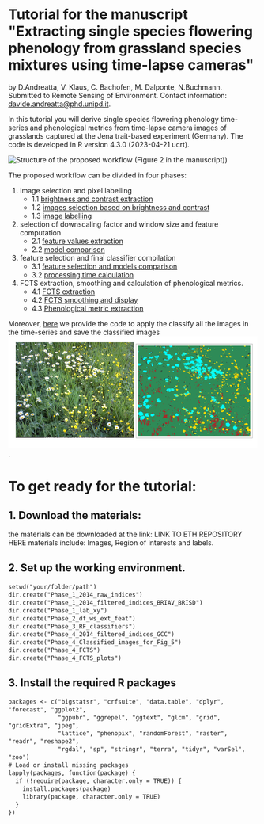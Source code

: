 # **Tutorial for the manuscript "Extracting single species flowering phenology from grassland species mixtures using time-lapse cameras"**
by D.Andreatta, V. Klaus, C. Bachofen, M. Dalponte, N.Buchmann.   
Submitted to Remote Sensing of Environment. 
Contact information: davide.andreatta@phd.unipd.it.

In this tutorial you will derive single species flowering phenology time-series and phenological metrics from time-lapse camera images of grasslands captured at the Jena trait-based experiment (Germany). 
The code is developed in R version 4.3.0 (2023-04-21 ucrt).

![Structure of the proposed workflow (Figure 2 in the manuscript)](https://drive.google.com/file/d/1z9yc0Tht4S425txHhc42OpQdz4N7g6I6/view?usp=drive_link))

The proposed workflow can be divided in four phases: 
1. image selection and pixel labelling
     -    1.1 [brightness and contrast extraction](Phase_1_1.md)
     -    1.2 [images selection based on brightness and contrast](Phase_1_2.md)
     -    1.3 [image labelling](Phase_1_3.md)
2. selection of downscaling factor and window size and feature computation
     -    2.1 [feature values extraction](Phase_2_1.md)
     -    2.2 [model comparison](Phase_2_2.md)
3. feature selection and final classifier compilation
     -    3.1 [feature selection and models comparison](Phase_3_1.md)
     -    3.2 [processing time calculation](Phase_3_2.md)
4. FCTS extraction, smoothing and calculation of phenological metrics.
     -    4.1 [FCTS extraction](Phase_4_1.md)
     -    4.2 [FCTS smoothing and display](Phase_4_2.md)
     -    4.3 [Phenological metric extraction](Phase_4_3.md)
  
Moreover, [here](image_classification.md) we provide the code to apply the classify all the images in the time-series and save the classified images 
![Example of RGB and classified image from Figure 5 in the manuscript)](https://github.com/andreattad/Flower_covers_phenocams/blob/main/rgb_classified.png).

# To get ready for the tutorial:

## 1. Download the materials:
the materials can be downloaded at the link: LINK TO ETH REPOSITORY HERE
materials include: Images, Region of interests and labels.

## 2. Set up the working environment. 

```
setwd("your/folder/path")
dir.create("Phase_1_2014_raw_indices")
dir.create("Phase_1_2014_filtered_indices_BRIAV_BRISD")
dir.create("Phase_1_lab_xy")
dir.create("Phase_2_df_ws_ext_feat")
dir.create("Phase_3_RF_classifiers")
dir.create("Phase_4_2014_filtered_indices_GCC")
dir.create("Phase_4_Classified_images_for_Fig_5")
dir.create("Phase_4_FCTS")
dir.create("Phase_4_FCTS_plots")
```

## 3. Install the required R packages

```
packages <- c("bigstatsr", "crfsuite", "data.table", "dplyr", "forecast", "ggplot2", 
              "ggpubr", "ggrepel", "ggtext", "glcm", "grid", "gridExtra", "jpeg",
              "lattice", "phenopix", "randomForest", "raster", "readr", "reshape2",
              "rgdal", "sp", "stringr", "terra", "tidyr", "varSel", "zoo")
# Load or install missing packages
lapply(packages, function(package) {
  if (!require(package, character.only = TRUE)) {
    install.packages(package)
    library(package, character.only = TRUE)
  }
})

```
